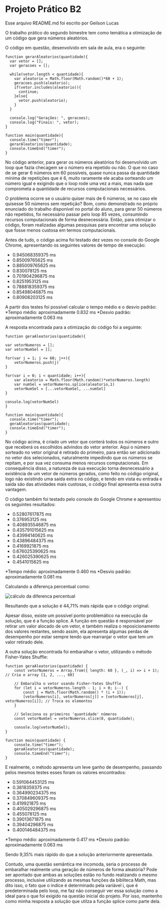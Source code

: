 # Projeto Prático B2

Esse arquivo README.md foi escrito por Geilson Lucas

O trabalho prático do segundo bimestre tem como temática a otimização de um código que gera números aleatórios.

O código em questão, desenvolvido em sala de aula, era o seguinte:

```
function gerarAleatorios(quantidade){
  var vetor = [];
  var geracoes = [];

  while(vetor.length < quantidade){
    var aleatorio = Math.floor(Math.random()*60 + 1);
    geracoes.push(aleatorio);
    if(vetor.includes(aleatorio)){
      continue;
    }else{
      vetor.push(aleatorio);
    }
  }

  console.log("Gerações: ", geracoes);
  console.log("Finais: ", vetor);
}

function main(quantidade){
  console.time("timer");
  gerarAleatorios(quantidade);
  console.timeEnd("timer");
}

```

No código anterior, para gerar os números aleatórios foi desenvolvido um loop que fazia checagem se o número era repetido ou não. O que no caso de se gerar 6 números em 60 possíveis, quase nunca passa da quantidade mínima de repetições que é 6, muito raramente ele acaba sorteando um número igual e exigindo que o loop rode uma vez a mais, mas nada que comprometa a quantidade de recursos computacionais necessários.

O problema ocorre se o usuário quiser mais de 6 números, se no caso ele quisesse 50 números sem repetição? Bom, como demonstrado no próprio enunciado do trabalho disponível no portal do aluno, para gerar 50 números não repetidos, foi necessário passar pelo loop 85 vezes, consumindo recursos computacionais de forma desnecessária. Então, para otimizar o código, foram realizadas algumas pesquisas para encontrar uma solução que fosse menos custosa em termos computacionais.

Antes de tudo, o código acima foi testado dez vezes no console do Google Chrome, apresentando os seguintes valores de tempo de execução:
* 0.945068359375 ms
* 0.85009765625 ms
* 0.885009765625 ms
* 0.830078125 ms
* 0.701904296875 ms
* 0.8251953125 ms
* 0.788818359375 ms
* 0.85498046875 ms
* 0.80908203125 ms

A partir dos testes foi possível calcular o tempo médio e o desvio padrão:
*Tempo médio: aproximadamente 0.832 ms
*Desvio padrão: aproximadamente 0.063 ms

A resposta encontrada para a otimização do código foi a seguinte:

```
function geraAleatorios(quantidade){

var vetorNumeros = [];
var vetorNumSel = [];

for(var j = 1; j <= 60; j++){
    vetorNumeros.push(j)
}

for(var i = 0; i < quantidade; i++){
    var aleatorio = Math.floor(Math.random()*vetorNumeros.length)
    var numSel = vetorNumeros.splice(aleatorio,1)
    vetorNumSel = [...vetorNumSel, ...numSel]
}

console.log(vetorNumSel)
}

function main(quantidade){
  console.time("timer");
  geraAleatorios(quantidade);
  console.timeEnd("timer");
}

```

No código acima, é criado um vetor que conterá todos os números e outro que receberá os escolhidos advindos do vetor anterior. Aqui o número sorteado no vetor original é retirado do primeiro, para então ser adicionado no vetor dos selecionados, naturalmente impedindo que os números se repitam, e por sua vez consuma menos recursos computacionais. Em consequência disso, a natureza de sua execução torna desnecessário a existência de um vetor de números gerados, como feito no código original, logo não existindo uma saída extra no código, e tendo em vista eu entrada e saída são das atividades mais custosas, o código final apresenta essa outra vantagem.

O código também foi testado pelo console do Google Chrome e apresentou os seguintes resultados:
* 0.52807617875 ms
* 0.376953125 ms
* 0.408935546875 ms
* 0.435791015625 ms
* 0.43994140625 ms
* 0.43896484375 ms
* 0.4169921875 ms
* 0.676025390625 ms
* 0.426025390625 ms
* 0.4541015625 ms

*Tempo médio: aproximadamente 0.460 ms
*Desvio padrão: aproximadamente 0.081 ms

Calculando a diferença percentual como:

![cálculo da diferenca percentual](https://dhg1h5j42swfq.cloudfront.net/2019/06/09133238/Captura-de-Tela-2019-06-09-%C3%A0s-12.32.28.png)

Resultando que a solução é 44,71% mais rápida que o código original.

Apesar disso, existe um possível ponto problemático na execução da solução, que é a função splice. A função em questão é responsável por retirar um valor alocado de um vetor, e também realiza o reposicionamento dos valores restantes, sendo assim, ela apresenta algumas perdas de desempenho por estar sempre tendo que rearranjar o vetor que tem um valor retirado dele.

A outra solução encontrada foi embaralhar o vetor, utilizando o método Fisher-Yates Shuffle:

```
function geraAleatorios(quantidade) {
    const vetorNumeros = Array.from({ length: 60 }, (_, i) => i + 1); // Cria o array [1, 2, ..., 60]

    // Embaralha o vetor usando Fisher-Yates Shuffle
    for (let i = vetorNumeros.length - 1; i > 0; i--) {
        const j = Math.floor(Math.random() * (i + 1));
        [vetorNumeros[i], vetorNumeros[j]] = [vetorNumeros[j], vetorNumeros[i]]; // Troca os elementos
    }

    // Seleciona os primeiros 'quantidade' números
    const vetorNumSel = vetorNumeros.slice(0, quantidade);

    console.log(vetorNumSel);
}

function main(quantidade) {
    console.time("timer");
    geraAleatorios(quantidade);
    console.timeEnd("timer");
}
```
E realmente, o método apresenta um leve ganho de desempenho, passando pelos mesmos testes esses foram os valores encontrados:
* 0.591064453125 ms
* 0.3818359375 ms
* 0.364990234375 ms
* 0.370849609375 ms
* 0.419921875 ms
* 0.405029296875 ms
* 0.455078125 ms
* 0.39013671875 ms
* 0.39404296875 ms
* 0.400146484375 ms

*Tempo médio: aproximadamente 0.417 ms
*Desvio padrão: aproximadamente 0.063 ms

Sendo 9,35% mais rápido do que a solução anteriormente apresentada.

Contudo, uma questão semântica me incomoda, seria o processo de embaralhar realmente uma geração de números de forma aleatória? Pode ser apontado que ambas as soluções estão no fundo realizando o mesmo processo, inclusive utilizando as mesmas funções da bibliteca Math, mas dito isso, o fato que o índice é determinado pela variável i, que é predeterminada pelo loop, me faz não conseguir ver essa solução como a ideal para o que foi exigido na questão inicial do projeto. Por isso, mantenho como minha resposta a solução que utilza a função splice como parte dela.
